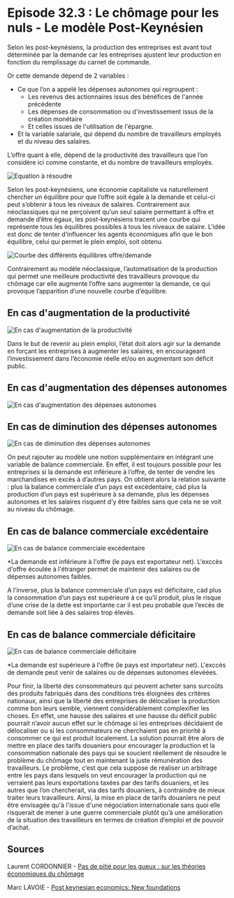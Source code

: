 # Episode 32.3 : Le chômage pour les nuls - Le modèle Post-Keynésien

Selon les post-keynésiens, la production des entreprises est avant tout déterminée par la demande car les entreprises ajustent leur production en fonction du remplissage du carnet de commande. 

Or cette demande dépend de 2 variables :

* Ce que l’on a appelé les dépenses autonomes qui regroupent :
  * Les revenus des actionnaires issus des bénéfices de l'année précédente
  * Les dépenses de consommation ou d'investissement issus de la création monétaire
  * Et celles issues de l'utilisation de l'épargne.
* Et la variable salariale, qui dépend du nombre de travailleurs employés et du niveau des salaires.

L’offre quant à elle, dépend de la productivité des travailleurs que l’on considère ici comme constante, et du nombre de travailleurs employés.

![Equation à résoudre](./images/Eps32_03_VisionPK_Equation.png "Equation à résoudre")

Selon les post-keynésiens, une économie capitaliste va naturellement chercher un équilibre pour que l’offre soit égale à la demande et celui-ci peut s’obtenir à tous les niveaux de salaires. Contrairement aux néoclassiques qui ne perçoivent qu’un seul salaire permettant à offre et demande d’être égaux, les post-keynésiens tracent une courbe qui représente tous les équilibres possibles à tous les niveaux de salaire. L’idée est donc de tenter d’influencer les agents économiques afin que le bon équilibre, celui qui permet le plein emploi, soit obtenu.

![Courbe des différents équilibres offre/demande](./images/Eps32_03_VisionPK.png "Courbe des différents équilibres offre/demande")

Contrairement au modèle néoclassique, l’automatisation de la production qui permet une meilleure productivité des travailleurs provoque du chômage car elle augmente l’offre sans augmenter la demande, ce qui provoque l’apparition d’une nouvelle courbe d’équilibre.

## En cas d'augmentation de la productivité

![En cas d'augmentation de la productivité](./images/Eps32_03_VisionPK_Plus_Productivite.png "En cas d'augmentation de la productivité")

Dans le but de revenir au plein emploi, l’état doit alors agir sur la demande en forçant les entreprises à augmenter les salaires, en encourageant l’investissement dans l’économie réelle et/ou en augmentant son déficit public.

## En cas d'augmentation des dépenses autonomes

![En cas d'augmentation des dépenses autonomes](./images/Eps32_03_VisionPK_Plus_DA.png "En cas d'augmentation des dépenses autonomes")

## En cas de diminution des dépenses autonomes

![En cas de diminution des dépenses autonomes](./images/Eps32_03_VisionPK_Moins_DA.png "En cas de diminution des dépenses autonomes")


On peut rajouter au modèle une notion supplémentaire en intégrant une variable de balance commerciale. En effet, il est toujours possible pour les entreprises si la demande est inférieure à l’offre, de tenter de vendre les marchandises en excès à d’autres pays. On obtient alors la relation suivante : plus la balance commerciale d’un pays est excédentaire, càd plus la production d’un pays est supérieure à sa demande, plus les dépenses autonomes et les salaires risquent d’y être faibles sans que cela ne se voit au niveau du chômage. 

## En cas de balance commerciale excédentaire

![En cas de balance commerciale excédentaire](./images/Eps32_03_VisionPK_BalanceCom_Positive2.png "En cas de balance commerciale excédentaire")

*La demande est inférieure à l'offre (le pays est exportateur net). L'exccès d'offre écoulée à l'étranger permet de maintenir des salaires ou de dépenses autonomes faibles.

A l’inverse, plus la balance commerciale d’un pays est déficitaire, càd plus la consommation d’un pays est supérieure à ce qu’il produit, plus le risque d’une crise de la dette est importante car il est peu probable que l’excès de demande soit liée à des salaires trop élevés.

## En cas de balance commerciale déficitaire

![En cas de balance commerciale déficitaire](./images/Eps32_03_VisionPK_BalanceCom_Negative3.png "En cas de balance commerciale déficitaire")

*La demande est supérieure à l'offre (le pays est importateur net). L'exccès de demande peut venir de salaires ou de dépenses autonomes élevéées.

Pour finir, la liberté des consommateurs qui peuvent acheter sans surcoûts des produits fabriqués dans des conditions très éloignées des critères nationaux, ainsi que la liberté des entreprises de délocaliser la production comme bon leurs semble, viennent considérablement complexifier les choses. En effet, une hausse des salaires et une hausse du déficit public pourrait n’avoir aucun effet sur le chômage si les entreprises décidaient de délocaliser ou si les consommateurs ne cherchaient pas en priorité à consommer ce qui est produit localement. La solution pourrait être alors de mettre en place des tarifs douaniers pour encourager la production et la consommation nationale des pays qui se soucient réellement de résoudre le problème du chômage tout en maintenant la juste rémunération des travailleurs. Le problème, c’est que cela suppose de réaliser un arbitrage entre les pays dans lesquels on veut encourager la production qui ne verraient pas leurs exportations taxées par des tarifs douaniers, et les autres que l’on chercherait, via des tarifs douaniers, à contraindre de mieux traiter leurs travailleurs. Ainsi, la mise en place de tarifs douaniers ne peut être envisagée qu'à l'issue d'une négociation internationale sans quoi elle risquerait de mener à une guerre commerciale plutôt qu’à une amélioration de la situation des travailleurs en termes de création d’emploi et de pouvoir d’achat.

## Sources

Laurent CORDONNIER - [Pas de pitié pour les gueux : sur les théories économiques du chômage](https://www.amazon.com/piti%C3%A9-pour-gueux-Laurent-Cordonnier/dp/2912107113)

Marc LAVOIE - [Post keynesian economics: New foundations](https://www.amazon.com/Post-Keynesian-Economics-Foundations-Marc-Lavoie/dp/184720483X/ref=sr_1_1?keywords=marc+lavoie+post+keynesian&qid=1570053118&s=books&sr=1-1)
